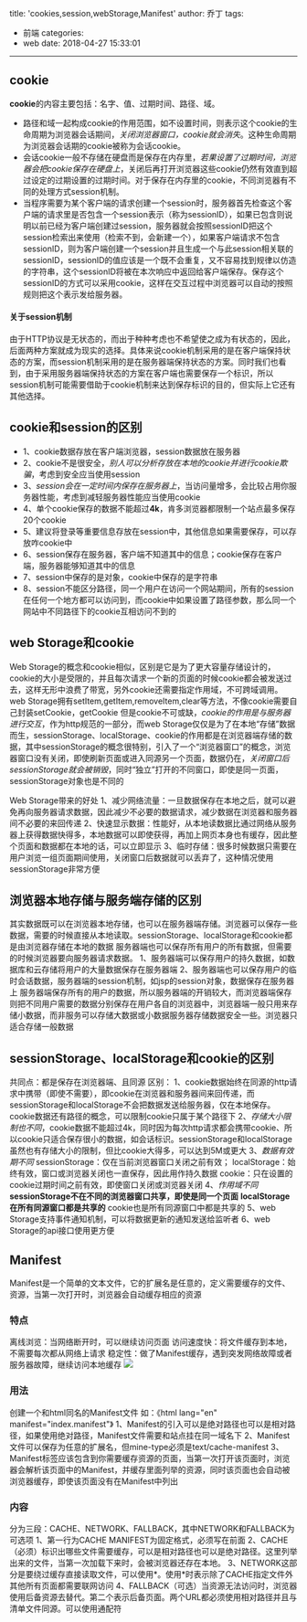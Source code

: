 title: 'cookies,session,webStorage,Manifest'
author: 乔丁
tags:
  - 前端
categories:
  - web
date: 2018-04-27 15:33:01
---

## cookie
**cookie**的内容主要包括：名字、值、过期时间、路径、域。
* 路径和域一起构成cookie的作用范围，如不设置时间，则表示这个cookie的生命周期为浏览器会话期间，*关闭浏览器窗口，cookie就会消失*。这种生命周期为浏览器会话期的cookie被称为会话cookie。
* 会话cookie一般不存储在硬盘而是保存在内存里，*若果设置了过期时间，浏览器会把cookie保存在硬盘上*，关闭后再打开浏览器这些cookie仍然有效直到超过设定的过期设置的过期时间。对于保存在内存里的cookie，不同浏览器有不同的处理方式session机制。
* 当程序需要为某个客户端的请求创建一个session时，服务器首先检查这个客户端的请求里是否包含一个session表示（称为sessionID），如果已包含则说明以前已经为客户端创建过session，服务器就会按照sessionID把这个session检索出来使用（检索不到，会新建一个），如果客户端请求不包含sessionID，则为客户端创建一个session并且生成一个与此session相关联的sessionID，sessionID的值应该是一个既不会重复，又不容易找到规律以仿造的字符串，这个sessionID将被在本次响应中返回给客户端保存。保存这个sessionID的方式可以采用cookie，这样在交互过程中浏览器可以自动的按照规则把这个表示发给服务器。

#### 关于session机制
由于HTTP协议是无状态的，而出于种种考虑也不希望使之成为有状态的，因此，后面两种方案就成为现实的选择。具体来说cookie机制采用的是在客户端保持状态的方案，而session机制采用的是在服务器端保持状态的方案。同时我们也看到，由于采用服务器端保持状态的方案在客户端也需要保存一个标识，所以session机制可能需要借助于cookie机制来达到保存标识的目的，但实际上它还有其他选择。

## cookie和session的区别
* 1、cookie数据存放在客户端浏览器，session数据放在服务器
* 2、cookie不是很安全，*别人可以分析存放在本地的cookie并进行cookie欺骗*，考虑到安全应当使用session
* 3、*session会在一定时间内保存在服务器上*，当访问量增多，会比较占用你服务器性能，考虑到减轻服务器性能应当使用cookie
* 4、单个cookie保存的数据不能超过**4k**，肯多浏览器都限制一个站点最多保存20个cookie
* 5、建议将登录等重要信息存放在session中，其他信息如果需要保存，可以存放咋cookie中
* 6、session保存在服务器，客户端不知道其中的信息；cookie保存在客户端，服务器能够知道其中的信息
* 7、session中保存的是对象，cookie中保存的是字符串
* 8、session不能区分路径，同一个用户在访问一个网站期间，所有的session在任何一个地方都可以访问到，而cookie中如果设置了路径参数，那么同一个网站中不同路径下的cookie互相访问不到的

## web Storage和cookie
Web Storage的概念和cookie相似，区别是它是为了更大容量存储设计的，cookie的大小是受限的，并且每次请求一个新的页面的时候cookie都会被发送过去，这样无形中浪费了带宽，另外cookie还需要指定作用域，不可跨域调用。
web Storage拥有setItem,getItem,removeItem,clear等方法，不像cookie需要自己封装setCookie，getCookie
但是cookie不可或缺，*cookie的作用是与服务器进行交互*，作为http规范的一部分，而web Storage仅仅是为了在本地“存储”数据而生，sessionStorage、localStorage、cookie的作用都是在浏览器端存储的数据，其中sessionStorage的概念很特别，引入了一个“浏览器窗口”的概念，浏览器窗口没有关闭，即使刷新页面或进入同源另一个页面，数据仍在，*关闭窗口后sessionStorage就会被销毁*，同时“独立”打开的不同窗口，即使是同一页面，sessionStorage对象也是不同的

Web Storage带来的好处
1、减少网络流量：一旦数据保存在本地之后，就可以避免再向服务器请求数据，因此减少不必要的数据请求，减少数据在浏览器和服务器间不必要的来回传递
2、快速显示数据：性能好，从本地读数据比通过网络从服务器上获得数据快得多，本地数据可以即使获得，再加上网页本身也有缓存，因此整个页面和数据都在本地的话，可以立即显示
3、临时存储：很多时候数据只需要在用户浏览一组页面期间使用，关闭窗口后数据就可以丢弃了，这种情况使用sessionStorage非常方便

## 浏览器本地存储与服务端存储的区别
其实数据既可以在浏览器本地存储，也可以在服务器端存储。浏览器可以保存一些数据，需要的时候直接从本地读取。sessionStorage、localStorage和cookie都是由浏览器存储在本地的数据
服务器端也可以保存所有用户的所有数据，但需要的时候浏览器要向服务器请求数据。
1、服务器端可以保存用户的持久数据，如数据库和云存储将用户的大量数据保存在服务器端
2、服务器端也可以保存用户的临时会话数据，服务器端的session机制，如jsp的session对象，数据保存在服务器上
服务器端保存所有的用户的数据，所以服务器端的开销较大，而浏览器端保存则把不同用户需要的数据分别保存在用户各自的浏览器中，浏览器端一般只用来存储小数据，而非服务可以存储大数据或小数据服务器存储数据安全一些。浏览器只适合存储一般数据

## sessionStorage、localStorage和cookie的区别 
共同点：都是保存在浏览器端、且同源
区别：
1、cookie数据始终在同源的http请求中携带（即使不需要），即cookie在浏览器和服务器间来回传递，而sessionStorage和localStorage不会把数据发送给服务器，仅在本地保存。cookie数据还有路径的概念，可以限制cookie只属于某个路径下
2、*存储大小限制也不同*，cookie数据不能超过4k，同时因为每次http请求都会携带cookie、所以cookie只适合保存很小的数据，如会话标识。sessionStorage和localStorage虽然也有存储大小的限制，但比cookie大得多，可以达到5M或更大
3、*数据有效期不同*
sessionStorage：仅在当前浏览器窗口关闭之前有效；
localStorage：始终有效，窗口或浏览器关闭也一直保存，因此用作持久数据
cookie：只在设置的cookie过期时间之前有效，即使窗口关闭或浏览器关闭
4、*作用域不同*
**sessionStorage不在不同的浏览器窗口共享，即使是同一个页面**
**localStorage在所有同源窗口都是共享的**
cookie也是所有同源窗口中都是共享的
5、web Storage支持事件通知机制，可以将数据更新的通知发送给监听者 
6、web Storage的api接口使用更方便


## Manifest
Manifest是一个简单的文本文件，它的扩展名是任意的，定义需要缓存的文件、资源，当第一次打开时，浏览器会自动缓存相应的资源

### 特点
离线浏览：当网络断开时，可以继续访问页面
访问速度快：将文件缓存到本地，不需要每次都从网络上请求
稳定性：做了Manifest缓存，遇到突发网络故障或者服务器故障，继续访问本地缓存
![][1]

### 用法
创建一个和html同名的Manifest文件
如：《html lang="en" manifest="index.manifest"》
1、Manifest的引入可以是绝对路径也可以是相对路径，如果使用绝对路径，Manifest文件需要和站点挂在同一域名下
2、Manifest文件可以保存为任意的扩展名，但mine-type必须是text/cache-manifest
3、Manifest标签应该包含到你需要缓存资源的页面，当第一次打开该页面时，浏览器会解析该页面中的Manifest，并缓存里面列举的资源，同时该页面也会自动被浏览器缓存，即使该页面没有在Manifest中列出

### 内容
分为三段：CACHE、NETWORK、FALLBACK，其中NETWORK和FALLBACK为可选项
1、第一行为CACHE MANIFEST为固定格式，必须写在前面
2、CACHE（必须）标识出哪些文件需要缓存，可以是相对路径也可以是绝对路径。这里列举出来的文件，当第一次加载下来时，会被浏览器还存在本地。
3、NETWORK这部分是要绕过缓存直接读取文件，可以使用\*。使用\*时表示除了CACHE指定文件外其他所有页面都需要联网访问
4、FALLBACK（可选）当资源无法访问时，浏览器使用后备资源去替代。第二个表示后备页面。两个URL都必须使用相对路径并且与清单文件同源。可以使用通配符











  [1]: ./images/1523195088840.jpg